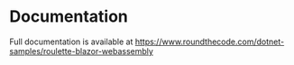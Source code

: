 # Documentation

Full documentation is available at https://www.roundthecode.com/dotnet-samples/roulette-blazor-webassembly
